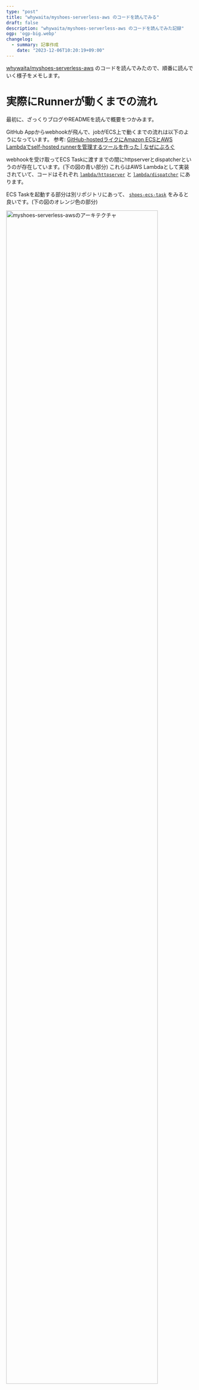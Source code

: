```yaml
---
type: "post"
title: "whywaita/myshoes-serverless-aws のコードを読んでみる"
draft: false
description: "whywaita/myshoes-serverless-aws のコードを読んでみた記録"
ogp: 'ogp-big.webp'
changelog:
  - summary: 記事作成
    date: "2023-12-06T10:20:19+09:00"
---
```


<!-- titleは自動で入る -->

[whywaita/myshoes-serverless-aws](https://github.com/whywaita/myshoes-serverless-aws) のコードを読んでみたので、順番に読んでいく様子をメモします。

# 実際にRunnerが動くまでの流れ

最初に、ざっくりブログやREADMEを読んで概要をつかみます。

GitHub Appからwebhookが飛んで、jobがECS上で動くまでの流れは以下のようになっています。 参考: [GitHub-hostedライクにAmazon ECSとAWS Lambdaでself-hosted runnerを管理するツールを作った \| なぜにぶろぐ](https://blog.whywrite.it/2023/12/04/release-myshoes-serverless-aws/)

webhookを受け取ってECS Taskに渡すまでの間にhttpserverとdispatcherというのが存在しています。(下の図の青い部分)
これらはAWS Lambdaとして実装されていて、コードはそれぞれ [`lambda/httpserver`](https://github.com/whywaita/myshoes-serverless-aws/blob/main/lambda/httpserver/main.go) と [`lambda/dispatcher`](https://github.com/whywaita/myshoes-serverless-aws/blob/main/lambda/dispatcher/main.go) にあります。

ECS Taskを起動する部分は別リポジトリにあって、 [`shoes-ecs-task`](https://github.com/whywaita/shoes-ecs-task/blob/main/main.go) をみると良いです。(下の図のオレンジ色の部分)

<img src="./p-1.png" style="width: 90%;" alt="myshoes-serverless-awsのアーキテクチャ">

また、myshoesの用語として、Datastore, Stadiumを説明します。

Datastoreは以下のinterfaceを満たすような、セルフホストランナーに関わる情報を保存するストレージです。myshoesでinterfaceが定義されていて、Target, Job, Runnerの3つのリソースを扱います。

実体としてはmyshoesではMySQLやインメモリといったように差し替え可能になっていて、今回はこのDatastoreがSQSになっています。

[interfaceのコードへのリンク](https://github.com/whywaita/myshoes/blob/85c90827862db031ff6656f7295faa73a0f456e7/pkg/datastore/interface.go#L30-L56)

```go
// Datastore is persistent storage
type Datastore interface {
	CreateTarget(ctx context.Context, target Target) error
	GetTarget(ctx context.Context, id uuid.UUID) (*Target, error)
	GetTargetByScope(ctx context.Context, scope string) (*Target, error)
	ListTargets(ctx context.Context) ([]Target, error)
	DeleteTarget(ctx context.Context, id uuid.UUID) error

	// Deprecated: Use datastore.UpdateTargetStatus.
	UpdateTargetStatus(ctx context.Context, targetID uuid.UUID, newStatus TargetStatus, description string) error
	UpdateToken(ctx context.Context, targetID uuid.UUID, newToken string, newExpiredAt time.Time) error

	UpdateTargetParam(ctx context.Context, targetID uuid.UUID, newResourceType ResourceType, newProviderURL sql.NullString) error

	EnqueueJob(ctx context.Context, job Job) error
	ListJobs(ctx context.Context) ([]Job, error)
	DeleteJob(ctx context.Context, id uuid.UUID) error

	CreateRunner(ctx context.Context, runner Runner) error
	ListRunners(ctx context.Context) ([]Runner, error)
	ListRunnersByTargetID(ctx context.Context, targetID uuid.UUID) ([]Runner, error)
	GetRunner(ctx context.Context, id uuid.UUID) (*Runner, error)
	DeleteRunner(ctx context.Context, id uuid.UUID, deletedAt time.Time, reason RunnerStatus) error

	// Lock
	GetLock(ctx context.Context) error
	IsLocked(ctx context.Context) (string, error)
}
```

また、Stadiumはランナーが動く環境を指します。今回はECSです。shoes-ecs-taskに実装があり、ここも差し替え可能になっています。(ECS以外を選んでもOK)

# 実際にコードを読んでみる

それでは実際にコードを読んでいきます。

## Makefile

[whywaita/myshoes-serverless-aws](https://github.com/whywaita/myshoes-serverless-aws) にMakefileがあるのでここから読み進めます。

[`whywaita/myshoes-serverless-aws:Makefile#L17`](https://github.com/whywaita/myshoes-serverless-aws/blob/b586d89f3d7b031ccd395ef2afb8e9bdcc76cc67/Makefile#L17) を読んで、ビルド対象は `./lambda/httpserver` だと分かりました。同様に [`whywaita/myshoes-serverless-aws:Makefile#L25`](https://github.com/whywaita/myshoes-serverless-aws/blob/b586d89f3d7b031ccd395ef2afb8e9bdcc76cc67/Makefile#L25) を読んで `./lambda/dispatcher` が2つ目のビルド対象だと分かります。

Makefileを読むと、この2つのgo buildで得たバイナリはそれぞれ `./tmp` 以下にwgetで取って置いた `shoes-ecs-task-linux-amd64` とまとめてzipで固めています。

ここで lambda って2つバイナリ置いてどうなるんだっけ...？となったので少し調べます。

## lambdaに2つバイナリが置いてある

ここではdispatcherに注目して読みます。後でhttpserverの方も読みましたが、shoes-ecs-taskとの関係は似ていたので省略します。

lambdaが起動した時のエントリポイントはどちらになるのでしょう？これは [`example/terraform`](https://github.com/whywaita/myshoes-serverless-aws/blob/b586d89f3d7b031ccd395ef2afb8e9bdcc76cc67/examples/terraform/main.tf#L102) を見て解決しました。

```terraform
resource "aws_lambda_function" "dispatcher" {
  filename      = "../../dist/lambda/dispatcher.zip"
  function_name = "myshoes_dispatcher"
  role          = aws_iam_role.lambda.arn
  handler       = "dispatcher"
  runtime       = "go1.x"

  source_code_hash = filebase64sha256("../../dist/lambda/dispatcher.zip")

  timeout = 30

  environment {
    variables = {
      AWS_SQS_QUEUE_URL         = aws_sqs_queue.myshoes-queue.url
      DEBUG                     = true
      STRICT                    = false
      PLUGIN                    = "/tmp/shoes-ecs-task"
      GITHUB_APP_ID             = ""
      GITHUB_APP_SECRET         = ""
      GITHUB_PRIVATE_KEY_BASE64 = ""
      MODE_WEBHOOK_TYPE         = "workflow_job"

      ECS_TASK_CLUSTER        = aws_ecs_cluster.myshoes.name
      ECS_TASK_DEFINITION_ARN = aws_ecs_task_definition.myshoes.arn
      ECS_TASK_SUBNET_ID      = ""
      ECS_TASK_REGION         = ""
      ECS_TASK_NO_WAIT        = "true"
    }
  }
}
```

`function_name = "myshoes_dispatcher"` とあるので、dispatcherがエントリポイントになっています。

ではzipに含まれるもう一つのバイナリ、shoes-ecs-taskはどのように扱われるのでしょうか。

コードを読むと、以下の2つのステップで使われていることが分かりました。

- [`dispatcher` の `init()`](https://github.com/whywaita/myshoes-serverless-aws/blob/b586d89f3d7b031ccd395ef2afb8e9bdcc76cc67/lambda/dispatcher/main.go#L23-L31) で同梱してるshoes-ecs-taskバイナリを `/tmp` 以下に置く処理をする
- lambdaに渡す環境変数で [`PLUGIN`](https://github.com/whywaita/myshoes-serverless-aws/blob/b586d89f3d7b031ccd395ef2afb8e9bdcc76cc67/examples/terraform/main.tf#L116) として `/tmp/shoes-ecs-task` を指定している
- `PLUGIN` 環境変数については [myshoesのdocs](https://github.com/whywaita/myshoes/blob/85c90827862db031ff6656f7295faa73a0f456e7/docs/01_01_for_admin_setup.md?plain=1#L88-L91) に記述があります。myshoes-providerのバイナリのパスを指定しています。

**lambdaに2つバイナリが置かれる: まとめ**

- エントリポイントは `dispatcher`, `httpserver` の方
- 一緒に同梱される `shoes-ecs-task` は起動時に `/tmp` に置かれてmyshoes providerとして使われる。

## `example/terraform` を読む

terraformの全体構成が気になったので把握します。

- [`examples/terraform/main.tf#L5-L65`](https://github.com/whywaita/myshoes-serverless-aws/blob/b586d89f3d7b031ccd395ef2afb8e9bdcc76cc67/examples/terraform/main.tf#L5-L65)
  - ここら辺は権限をIAM policyでセットしてそれをattachしてる部分
- [`examples/terraform/main.tf#L67-L98`](https://github.com/whywaita/myshoes-serverless-aws/blob/b586d89f3d7b031ccd395ef2afb8e9bdcc76cc67/examples/terraform/main.tf#L67-L98)
  - httpserverの部分。function_nameが `myshoes_httpserver` で、environmentの `PLUGIN` がshoes-ecs-taskのバイナリを指している
- [`examples/terraform/main.tf#L100-L138`](https://github.com/whywaita/myshoes-serverless-aws/blob/b586d89f3d7b031ccd395ef2afb8e9bdcc76cc67/examples/terraform/main.tf#L100-L138)
  - dispatcherも似た感じ
- [`examples/terraform/main.tf#L140-L189`](https://github.com/whywaita/myshoes-serverless-aws/blob/b586d89f3d7b031ccd395ef2afb8e9bdcc76cc67/examples/terraform/main.tf#L140-L189)
  - ECS周りがここ。Fargate。
  - docker imageに myoung34/github-runner-base を使用している
- [`examples/terraform/main.tf#L191-L195`](https://github.com/whywaita/myshoes-serverless-aws/blob/b586d89f3d7b031ccd395ef2afb8e9bdcc76cc67/examples/terraform/main.tf#L191-L195)
  - SQSがここ

登場人物としては AWS Lambda, ECS, SQS という感じでした。

## ランナー部分を眺める

ここまででlambdaの起動、AWSリソースの全体像が分かりました。ではランナーの起動周辺はどうなっているのでしょうか。
shoes-ecs-taskを眺めます。

[`run()`](https://github.com/whywaita/shoes-ecs-task/blob/dd9793e279f72778184c52073610264af82c9fac/main.go#L39-L56) を眺めると、 [`hashicorp/go-plugin`](https://github.com/hashicorp/go-plugin) を用いているようです。

実際にECS Taskを実行する部分は [`AddInstance()`](https://github.com/whywaita/shoes-ecs-task/blob/dd9793e279f72778184c52073610264af82c9fac/main.go#L125-L138) に書いてあります。
処理としては、セットアップスクリプトをワンライナーにしてECSにconfigと一緒に `runTask()` に渡しています。

[`runTask()`](https://github.com/whywaita/shoes-ecs-task/blob/dd9793e279f72778184c52073610264af82c9fac/main.go#L146-L202) をみると、`RunTaskInput` でECS Taskに渡す情報を作っています。ここでおそらくoverrideをすれば [Cookpadさんの事例のように複数種類のランナーを提供できる](https://www.docswell.com/s/s4ichi/5RXQLG-cookpad-self-hosted-runner-infra) のでしょうか。

ランナー起動周りも大体分かりました。

## 分かったこと、分からないこと

分かったこと

- myshoes-serverless-awsのアーキテクチャ
- myshoes-serverless-awsとshoes-ecs-taskの関係

分からないこと

- go-pluginの仕組み
  - myshoesがどのようにpluginを使うのか
- スケーリング戦略
  - パッと見た感じwebhookで飛んできた情報をECS Taskへ投げているので、ECS起動速度時間分は待たされそう
  - myshoes側で何かやっている可能性もあるので、スケーリング戦略がmyshoesでどう扱われているか調べたい

主に抽象化された部分を認めればmyshoes-serverless-awsは理解したけど、myshoes側の抽象化されている中身が気になります。
myshoes, チラッとしか眺めてないですがうまく抽象化してそうですごい。

# これからやりたいこと

- 実際に動かしてみる
  - 検証したいこと: 起動時間、docker系actionsの利用体験

# 参考資料

- [GitHub-hostedライクにAmazon ECSとAWS Lambdaでself-hosted runnerを管理するツールを作った \| なぜにぶろぐ](https://blog.whywrite.it/2023/12/04/release-myshoes-serverless-aws/)
  - 作者のwhywaitaさんによる解説記事。アーキテクチャや、作られた背景としてのCookpadさんの記事との違いなどが書かれていて参考になりました。
- [whywaita/myshoes-serverless-aws: Auto-scaling VirtualMachine runner 🏃 for GitHub Actions on AWS with serverless](https://github.com/whywaita/myshoes-serverless-aws/tree/main)
  - 実装のうち、DatastoreにSQSを使うための部分。
- [whywaita/shoes-ecs-task: myshoes provider for Amazon ECS.](https://github.com/whywaita/shoes-ecs-task)
  - 実装のうち、ランナーが実際に動かす部分(Stadium)のためのコード。
- [whywaita/myshoes: Auto-scaling VirtualMachine runner 🏃 for GitHub Actions](https://github.com/whywaita/myshoes)
  - Datastore部分のinterfaceを理解する際に参照した。

